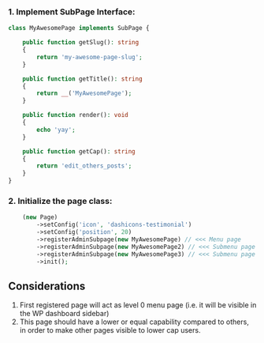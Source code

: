 ### 1. Implement SubPage Interface:

```php
class MyAwesomePage implements SubPage {

    public function getSlug(): string
    {
        return 'my-awesome-page-slug';
    }

    public function getTitle(): string
    {
        return __('MyAwesomePage');
    }

    public function render(): void
    {
        echo 'yay';
    }

    public function getCap(): string
    {
        return 'edit_others_posts';
    }
}
```

### 2. Initialize the page class:
```php
    (new Page)
        ->setConfig('icon', 'dashicons-testimonial')
        ->setConfig('position', 20)
        ->registerAdminSubpage(new MyAwesomePage) // <<< Menu page
        ->registerAdminSubpage(new MyAwesomePage2) // <<< Submenu page
        ->registerAdminSubpage(new MyAwesomePage3) // <<< Submenu page
        ->init();
```

## Considerations

1. First registered page will act as level 0 menu page (i.e. it will be visible in the WP dashboard sidebar)
2. This page should have a lower or equal capability compared to others, in order to make other pages visible to lower cap users.